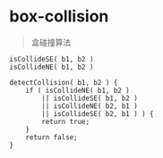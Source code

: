 # box-collision

> 盒碰撞算法


    isCollideSE( b1, b2 )
    isCollideNE( b1, b2 )

    detectCollision( b1, b2 ) {
        if ( isCollideNE( b1, b2 )
            || isCollideSE( b1, b2 )
            || isCollideNE( b2, b1 )
            || isCollideSE( b2, b1 ) ) {
            return true;
        }
        return false;
    }

